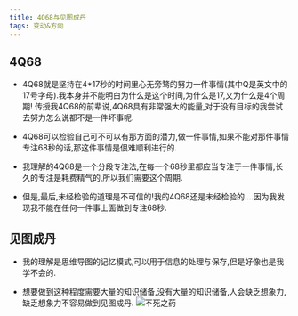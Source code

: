 ```yaml
---
title: 4Q68与见图成丹
tags: 变动&方向
---
```


## 4Q68  
* 4Q68就是坚持在4*17秒的时间里心无旁骛的努力一件事情(其中Q是英文中的17号字母).我本身并不能明白为什么是这个时间,为什么是17,又为什么是4个周期!
传授我4Q68的前辈说,4Q68具有非常强大的能量,对于没有目标的我尝试去努力怎么说都不是一件坏事呢.

* 4Q68可以检验自己可不可以有那方面的潜力,做一件事情,如果不能对那件事情专注68秒的话,那这件事情是佷难顺利进行的.

* 我理解的4Q68是一个分段专注法,在每一个68秒里都应当专注于一件事情,长久的专注是耗费精气的,所以我们需要这个周期.

* 但是,最后,未经检验的道理是不可信的!我的4Q68还是未经检验的....因为我发现我不能在任何一件事上面做到专注68秒.

## 见图成丹  
* 我的理解是思维导图的记忆模式,可以用于信息的处理与保存,但是好像也是我学不会的.

* 想要做到这种程度需要大量的知识储备,没有大量的知识储备,人会缺乏想象力,缺乏想象力不容易做到见图成丹.
![不死之药](https://cdn.jsdelivr.net/gh/Rosa-panda/material/blob/master/blog/杂谈/朱雀插画-横板第二版-1.jpg)
